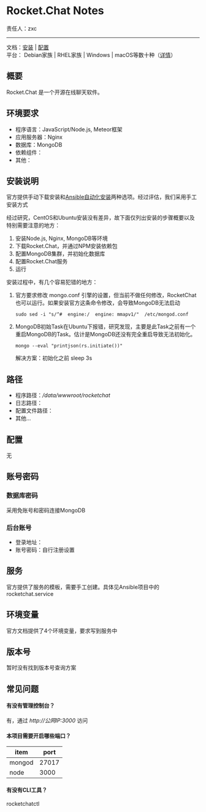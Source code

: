 #  Rocket.Chat Notes

责任人：zxc

---
 
文档：[安装](https://docs.rocket.chat/installation/manual-installation/) | [配置](https://docs.rocket.chat/installation/manual-installation/ubuntu/)  
平台： Debian家族 | RHEL家族 | Windows | macOS等数十种（[详情](https://github.com/RocketChat/Rocket.Chat#deployment)）



## 概要

Rocket.Chat 是一个开源在线聊天软件。

## 环境要求

* 程序语言：JavaScript/Node.js, Meteor框架
* 应用服务器：Nginx
* 数据库：MongoDB
* 依赖组件： 
* 其他：

## 安装说明

官方提供手动下载安装和[Ansible自动化安装](https://github.com/RocketChat/Rocket.Chat.Ansible)两种选项。经过评估，我们采用手工安装方式

经过研究，CentOS和Ubuntu安装没有差异，故下面仅列出安装的步骤概要以及特别需要注意的地方：

1. 安装Node.js, Nginx, MongoDB等环境
2. 下载Rocket.Chat，并通过NPM安装依赖包
3. 配置MongoDB集群，并初始化数据库
4. 配置Rocket.Chat服务
5. 运行

安装过程中，有几个容易犯错的地方：

1. 官方要求修改 mongo.conf 引擎的设置，但当前不做任何修改，RocketChat也可以运行。如果安装官方这条命令修改，会导致MongoDB无法启动
   ```
   sudo sed -i "s/^#  engine:/  engine: mmapv1/"  /etc/mongod.conf 
   ```
2. MongoDB初始Task在Ubuntu下报错，研究发现，主要是此Task之前有一个重启MongoDB的Task。估计是MongoDB还没有完全重启导致无法初始化。
   ```
   mongo --eval "printjson(rs.initiate())"
   ```
   解决方案：初始化之前 sleep 3s


## 路径

* 程序路径：*/data/wwwroot/rocketchat*  
* 日志路径： 
* 配置文件路径：
* 其他...

## 配置

无

## 账号密码

### 数据库密码

采用免账号和密码连接MongoDB

### 后台账号

* 登录地址：
* 账号密码：自行注册设置

## 服务

官方提供了服务的模板，需要手工创建。具体见Ansible项目中的 rocketchat.service

## 环境变量

官方文档提供了4个环境变量，要求写到服务中

## 版本号

暂时没有找到版本号查询方案

## 常见问题

#### 有没有管理控制台？

有，通过 *http://公网IP:3000* 访问

#### 本项目需要开启哪些端口？
| item       | port  |
| --------- | ----- |
|mongod |  27017|  
|node   |3000  |

#### 有没有CLI工具？

rocketchatctl
